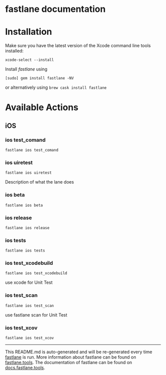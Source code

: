 fastlane documentation
================
# Installation

Make sure you have the latest version of the Xcode command line tools installed:

```
xcode-select --install
```

Install _fastlane_ using
```
[sudo] gem install fastlane -NV
```
or alternatively using `brew cask install fastlane`

# Available Actions
## iOS
### ios test_comand
```
fastlane ios test_comand
```

### ios uiretest
```
fastlane ios uiretest
```
Description of what the lane does
### ios beta
```
fastlane ios beta
```

### ios release
```
fastlane ios release
```

### ios tests
```
fastlane ios tests
```

### ios test_xcodebuild
```
fastlane ios test_xcodebuild
```
use xcode for Unit Test
### ios test_scan
```
fastlane ios test_scan
```
use fastlane scan for Unit Test
### ios test_xcov
```
fastlane ios test_xcov
```


----

This README.md is auto-generated and will be re-generated every time [fastlane](https://fastlane.tools) is run.
More information about fastlane can be found on [fastlane.tools](https://fastlane.tools).
The documentation of fastlane can be found on [docs.fastlane.tools](https://docs.fastlane.tools).
